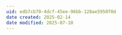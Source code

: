 ```yaml
---
uid: edb7cb70-4dcf-45ee-96bb-128ae5950f0d
date created: 2025-02-14
date modified: 2025-07-10
---
```

